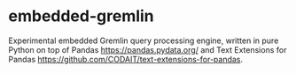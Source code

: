 # embedded-gremlin
Experimental embedded Gremlin query processing engine, written in pure Python on top of 
Pandas https://pandas.pydata.org/ and Text Extensions for Pandas https://github.com/CODAIT/text-extensions-for-pandas.
